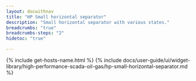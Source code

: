 ```yaml
---
layout: docwithnav
title: "HP Small horizontal separator"
description: "Small horizontal separator with various states."
breadcrumbs: "true"
breadcrumbs-steps: "2"
hidetoc: "true"

---
```

{% include get-hosts-name.html %}
{% include docs/user-guide/ui/widget-library/high-performance-scada-oil-gas/hp-small-horizontal-separator.md %}
